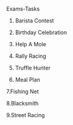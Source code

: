  Exams-Tasks

1. Barista Contest

2. Birthday Celebration

3. Help A Mole

4. Rally Racing 

5. Truffle Hunter

6. Meal Plan
 
7.Fishing Net

8.Blacksmith

9.Street Racing